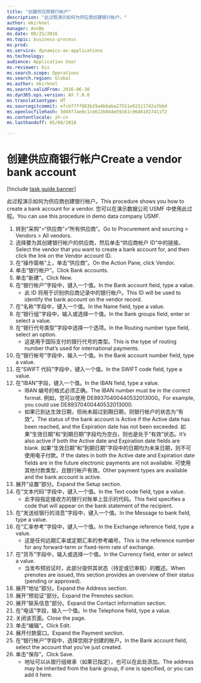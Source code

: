```yaml
--- 
title: "创建供应商银行帐户"
description: "此过程演示如何为供应商创建银行帐户。"
author: mkirknel
manager: AnnBe
ms.date: 08/25/2016
ms.topic: business-process
ms.prod: 
ms.service: dynamics-ax-applications
ms.technology: 
audience: Application User
ms.reviewer: bis
ms.search.scope: Operations
ms.search.region: Global
ms.author: mkirknel
ms.search.validFrom: 2016-06-30
ms.dyn365.ops.version: AX 7.0.0
ms.translationtype: HT
ms.sourcegitcommit: efcb77ff883b29a4bbaba27551e02311742afbbd
ms.openlocfilehash: 3d4977ae0c1ce613b044e59161c96461027411f2
ms.contentlocale: zh-cn
ms.lasthandoff: 05/08/2018

---
```

# <a name="create-a-vendor-bank-account"></a><span data-ttu-id="cd97c-103">创建供应商银行帐户</span><span class="sxs-lookup"><span data-stu-id="cd97c-103">Create a vendor bank account</span></span>

[!include [task guide banner](../../includes/task-guide-banner.md)]

<span data-ttu-id="cd97c-104">此过程演示如何为供应商创建银行帐户。</span><span class="sxs-lookup"><span data-stu-id="cd97c-104">This procedure shows you how to create a bank account for a vendor.</span></span> <span data-ttu-id="cd97c-105">您可以在演示数据公司 USMF 中使用此过程。</span><span class="sxs-lookup"><span data-stu-id="cd97c-105">You can use this procedure in demo data company USMF.</span></span>

1. <span data-ttu-id="cd97c-106">转到“采购”>“供应商”>“所有供应商”。</span><span class="sxs-lookup"><span data-stu-id="cd97c-106">Go to Procurement and sourcing > Vendors > All vendors.</span></span>
2. <span data-ttu-id="cd97c-107">选择要为其创建银行帐户的供应商，然后单击“供应商帐户 ID”中的链接。</span><span class="sxs-lookup"><span data-stu-id="cd97c-107">Select the vendor that you want to create a bank account for, and then click the link on the Vendor account ID.</span></span>
3. <span data-ttu-id="cd97c-108">在“操作窗格”上，单击“供应商”。</span><span class="sxs-lookup"><span data-stu-id="cd97c-108">On the Action Pane, click Vendor.</span></span>
4. <span data-ttu-id="cd97c-109">单击“银行帐户”。</span><span class="sxs-lookup"><span data-stu-id="cd97c-109">Click Bank accounts.</span></span>
5. <span data-ttu-id="cd97c-110">单击“新建”。</span><span class="sxs-lookup"><span data-stu-id="cd97c-110">Click New.</span></span>
6. <span data-ttu-id="cd97c-111">在“银行帐户”字段中，键入一个值。</span><span class="sxs-lookup"><span data-stu-id="cd97c-111">In the Bank account field, type a value.</span></span>
    * <span data-ttu-id="cd97c-112">此 ID 将用于识别供应商记录中的银行帐户。</span><span class="sxs-lookup"><span data-stu-id="cd97c-112">This ID will be used to identify the bank account on the vendor record.</span></span>  
7. <span data-ttu-id="cd97c-113">在“名称”字段中，键入一个值。</span><span class="sxs-lookup"><span data-stu-id="cd97c-113">In the Name field, type a value.</span></span>
8. <span data-ttu-id="cd97c-114">在“银行组”字段中，输入或选择一个值。</span><span class="sxs-lookup"><span data-stu-id="cd97c-114">In the Bank groups field, enter or select a value.</span></span>
9. <span data-ttu-id="cd97c-115">在“银行代号类型”字段中选择一个选项。</span><span class="sxs-lookup"><span data-stu-id="cd97c-115">In the Routing number type field, select an option.</span></span>
    * <span data-ttu-id="cd97c-116">这是用于国际支付的银行代号的类型。</span><span class="sxs-lookup"><span data-stu-id="cd97c-116">This is the type of routing number that’s used for international payments.</span></span>  
10. <span data-ttu-id="cd97c-117">在“银行帐号”字段中，输入一个值。</span><span class="sxs-lookup"><span data-stu-id="cd97c-117">In the Bank account number field, type a value.</span></span>
11. <span data-ttu-id="cd97c-118">在“SWIFT 代码”字段中，键入一个值。</span><span class="sxs-lookup"><span data-stu-id="cd97c-118">In the SWIFT code field, type a value.</span></span>
12. <span data-ttu-id="cd97c-119">在“IBAN”字段，键入一个值。</span><span class="sxs-lookup"><span data-stu-id="cd97c-119">In the IBAN field, type a value.</span></span>
    * <span data-ttu-id="cd97c-120">IBAN 编号的格式必须正确。</span><span class="sxs-lookup"><span data-stu-id="cd97c-120">The IBAN number must be in the correct format.</span></span> <span data-ttu-id="cd97c-121">例如，您可以使用 DE89370400440532013000。</span><span class="sxs-lookup"><span data-stu-id="cd97c-121">For example, you could use DE89370400440532013000.</span></span>  
    * <span data-ttu-id="cd97c-122">如果已到达生效日期，但尚未超过到期日期，则银行帐户的状态为“有效”。</span><span class="sxs-lookup"><span data-stu-id="cd97c-122">The status of the bank account is Active if the Active date has been reached, and the Expiration date has not been exceeded.</span></span> <span data-ttu-id="cd97c-123">如果“生效日期”和“到期日期”字段均为空白，则也是处于“有效”状态。</span><span class="sxs-lookup"><span data-stu-id="cd97c-123">It’s also active if both the Active date and Expiration date fields are blank.</span></span> <span data-ttu-id="cd97c-124">如果“生效日期”和“到期日期”字段中的日期均为未来日期，则不可使用电子付款。</span><span class="sxs-lookup"><span data-stu-id="cd97c-124">If the dates in both the Active date and Expiration date fields are in the future electronic payments are not available.</span></span> <span data-ttu-id="cd97c-125">可使用其他付款类型，且银行帐户有效。</span><span class="sxs-lookup"><span data-stu-id="cd97c-125">Other payment types are available and the bank account is active.</span></span>  
13. <span data-ttu-id="cd97c-126">展开“设置”部分。</span><span class="sxs-lookup"><span data-stu-id="cd97c-126">Expand the Setup section.</span></span>
14. <span data-ttu-id="cd97c-127">在“文本代码”字段中，键入一个值。</span><span class="sxs-lookup"><span data-stu-id="cd97c-127">In the Text code field, type a value.</span></span>
    * <span data-ttu-id="cd97c-128">此字段指定接收方的银行对账单上显示的代码。</span><span class="sxs-lookup"><span data-stu-id="cd97c-128">This field specifies a code that will appear on the bank statement of the recipient.</span></span>  
15. <span data-ttu-id="cd97c-129">在“发送给银行的消息”字段中，键入一个值。</span><span class="sxs-lookup"><span data-stu-id="cd97c-129">In the Message to bank field, type a value.</span></span>
16. <span data-ttu-id="cd97c-130">在“汇率参考”字段中，键入一个值。</span><span class="sxs-lookup"><span data-stu-id="cd97c-130">In the Exchange reference field, type a value.</span></span>
    * <span data-ttu-id="cd97c-131">这是任何远期汇率或定期汇率的参考编号。</span><span class="sxs-lookup"><span data-stu-id="cd97c-131">This is the reference number for any forward-term or fixed-term rate of exchange.</span></span>  
17. <span data-ttu-id="cd97c-132">在“货币”字段中，输入或选择一个值。</span><span class="sxs-lookup"><span data-stu-id="cd97c-132">In the Currency field, enter or select a value.</span></span>
    * <span data-ttu-id="cd97c-133">当发布预验证时，此部分提供其状态（待定或已审核）的概述。</span><span class="sxs-lookup"><span data-stu-id="cd97c-133">When prenotes are issued, this section provides an overview of their status (pending or approved).</span></span>  
18. <span data-ttu-id="cd97c-134">展开“地址”部分。</span><span class="sxs-lookup"><span data-stu-id="cd97c-134">Expand the Address section.</span></span>
19. <span data-ttu-id="cd97c-135">展开“预验证”部分。</span><span class="sxs-lookup"><span data-stu-id="cd97c-135">Expand the Prenotes section.</span></span>
20. <span data-ttu-id="cd97c-136">展开“联系信息”部分。</span><span class="sxs-lookup"><span data-stu-id="cd97c-136">Expand the Contact information section.</span></span>
21. <span data-ttu-id="cd97c-137">在“电话”字段，输入一个值。</span><span class="sxs-lookup"><span data-stu-id="cd97c-137">In the Telephone field, type a value.</span></span>
22. <span data-ttu-id="cd97c-138">关闭该页面。</span><span class="sxs-lookup"><span data-stu-id="cd97c-138">Close the page.</span></span>
23. <span data-ttu-id="cd97c-139">单击“编辑”。</span><span class="sxs-lookup"><span data-stu-id="cd97c-139">Click Edit.</span></span>
24. <span data-ttu-id="cd97c-140">展开付款窗口。</span><span class="sxs-lookup"><span data-stu-id="cd97c-140">Expand the Payment section.</span></span>
25. <span data-ttu-id="cd97c-141">在“银行帐户”字段中，选择您刚才创建的帐户。</span><span class="sxs-lookup"><span data-stu-id="cd97c-141">In the Bank  account field, select the account that you’ve just created.</span></span>
26. <span data-ttu-id="cd97c-142">单击“保存”。</span><span class="sxs-lookup"><span data-stu-id="cd97c-142">Click Save.</span></span>
    * <span data-ttu-id="cd97c-143">地址可以从银行组继承（如果已指定），也可以在此处添加。</span><span class="sxs-lookup"><span data-stu-id="cd97c-143">The address may be inherited from the bank group, if one is specified, or you can add it here.</span></span>  


